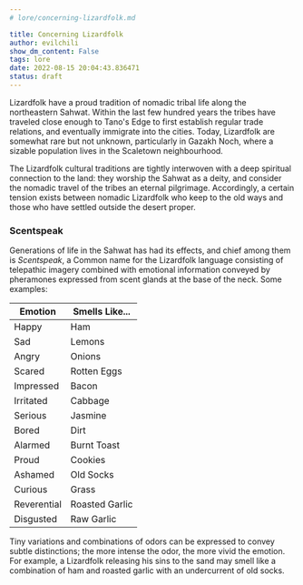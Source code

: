 ```yaml
---
# lore/concerning-lizardfolk.md

title: Concerning Lizardfolk
author: evilchili
show_dm_content: False
tags: lore
date: 2022-08-15 20:04:43.836471
status: draft
---
```


Lizardfolk have a proud tradition of nomadic tribal life along the northeastern Sahwat. Within the last few hundred years the tribes have traveled close enough to Tano's Edge to first establish regular trade relations, and eventually immigrate into the cities. Today, Lizardfolk are somewhat rare but not unknown, particularly in Gazakh Noch, where a sizable population lives in the Scaletown neighbourhood.

The Lizardfolk cultural traditions are tightly interwoven with a deep spiritual connection to the land: they worship the Sahwat as a deity, and consider the nomadic travel of the tribes an eternal pilgrimage. Accordingly, a certain tension exists between nomadic Lizardfolk who keep to the old ways and those who have settled outside the desert proper.

### Scentspeak

Generations of life in the Sahwat has had its effects, and chief among them is *Scentspeak*, a Common name for the Lizardfolk language consisting of telepathic imagery combined with emotional information conveyed by pheramones expressed from scent glands at the base of the neck. Some examples:

| Emotion     | Smells Like... |
|-------------|----------------|
| Happy       | Ham            |
| Sad         | Lemons         |
| Angry       | Onions         |
| Scared      | Rotten Eggs    |
| Impressed   | Bacon          |
| Irritated   | Cabbage        |
| Serious     | Jasmine        |
| Bored       | Dirt           |
| Alarmed     | Burnt Toast    |
| Proud       | Cookies        |
| Ashamed     | Old Socks      |
| Curious     | Grass          |
| Reverential | Roasted Garlic |
| Disgusted   | Raw Garlic     |

Tiny variations and combinations of odors can be expressed to convey subtle distinctions; the more intense the odor, the more vivid the emotion. For example, a Lizardfolk releasing his sins to the sand may smell like a combination of ham and roasted garlic with an undercurrent of old socks. 
